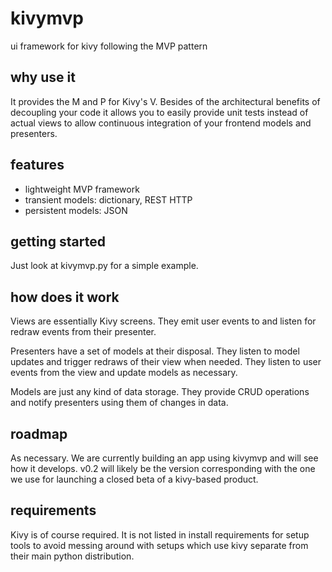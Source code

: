 # kivymvp
ui framework for kivy following the MVP pattern

## why use it
It provides the M and P for Kivy's V. Besides of the architectural benefits of decoupling your code it allows you to easily provide unit tests instead of actual views to allow continuous integration of your frontend models and presenters.

## features
* lightweight MVP framework
* transient models: dictionary, REST HTTP
* persistent models: JSON

## getting started
Just look at kivymvp.py for a simple example.

## how does it work
Views are essentially Kivy screens. They emit user events to and listen for redraw events from their presenter.

Presenters have a set of models at their disposal. They listen to model updates and trigger redraws of their view when needed. They listen to user events from the view and update models as necessary.

Models are just any kind of data storage. They provide CRUD operations and notify presenters using them of changes in data.

## roadmap
As necessary. We are currently building an app using kivymvp and will see how it develops.
v0.2 will likely be the version corresponding with the one we use for launching a closed beta of a kivy-based product.

## requirements
Kivy is of course required. It is not listed in install requirements for setup tools to avoid messing around with setups which use kivy separate from their main python distribution.
